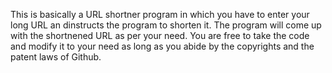 This is basically a URL shortner program in which you have to enter your long URL an dinstructs the program to shorten it.
The program will come up with the shortnened URL as per your need.
You are free to take the code and modify it to your need as long as you abide by the copyrights and the patent laws of Github.
